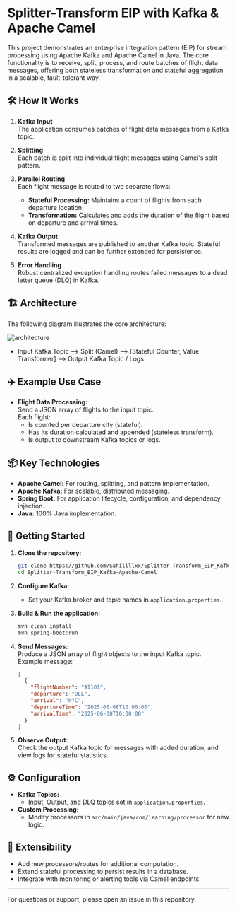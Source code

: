 # Splitter-Transform EIP with Kafka & Apache Camel

This project demonstrates an enterprise integration pattern (EIP) for stream processing using Apache Kafka and Apache Camel in Java. The core functionality is to receive, split, process, and route batches of flight data messages, offering both stateless transformation and stateful aggregation in a scalable, fault-tolerant way.

## 🛠️ How It Works

1. **Kafka Input**  
   The application consumes batches of flight data messages from a Kafka topic.

2. **Splitting**  
   Each batch is split into individual flight messages using Camel's split pattern.

3. **Parallel Routing**  
   Each flight message is routed to two separate flows:
   - **Stateful Processing:** Maintains a count of flights from each departure location.
   - **Transformation:** Calculates and adds the duration of the flight based on departure and arrival times.

4. **Kafka Output**  
   Transformed messages are published to another Kafka topic. Stateful results are logged and can be further extended for persistence.

5. **Error Handling**  
   Robust centralized exception handling routes failed messages to a dead letter queue (DLQ) in Kafka.

## 🏗️ Architecture

The following diagram illustrates the core architecture:

![architecture](image1)

- Input Kafka Topic ⟶ Split (Camel) ⟶ [Stateful Counter, Value Transformer] ⟶ Output Kafka Topic / Logs

## ✈️ Example Use Case

- **Flight Data Processing:**  
  Send a JSON array of flights to the input topic.  
  Each flight:
    - Is counted per departure city (stateful).
    - Has its duration calculated and appended (stateless transform).
    - Is output to downstream Kafka topics or logs.

## 📦 Key Technologies

- **Apache Camel:** For routing, splitting, and pattern implementation.
- **Apache Kafka:** For scalable, distributed messaging.
- **Spring Boot:** For application lifecycle, configuration, and dependency injection.
- **Java:** 100% Java implementation.

## 🚀 Getting Started

1. **Clone the repository:**
    ```bash
    git clone https://github.com/Sahillllxx/Splitter-Transform_EIP_Kafka-Apache-Camel.git
    cd Splitter-Transform_EIP_Kafka-Apache-Camel
    ```

2. **Configure Kafka:**
    - Set your Kafka broker and topic names in `application.properties`.

3. **Build & Run the application:**
    ```bash
    mvn clean install
    mvn spring-boot:run
    ```

4. **Send Messages:**  
   Produce a JSON array of flight objects to the input Kafka topic.  
   Example message:
   ```json
   [
     {
       "flightNumber": "AI101",
       "departure": "DEL",
       "arrival": "NYC",
       "departureTime": "2025-06-08T10:00:00",
       "arrivalTime": "2025-06-08T16:00:00"
     }
   ]
   ```

5. **Observe Output:**  
   Check the output Kafka topic for messages with added duration, and view logs for stateful statistics.

## ⚙️ Configuration

- **Kafka Topics:**  
  - Input, Output, and DLQ topics set in `application.properties`.
- **Custom Processing:**  
  - Modify processors in `src/main/java/com/learning/processor` for new logic.

## 🧩 Extensibility

- Add new processors/routes for additional computation.
- Extend stateful processing to persist results in a database.
- Integrate with monitoring or alerting tools via Camel endpoints.

---

For questions or support, please open an issue in this repository.
